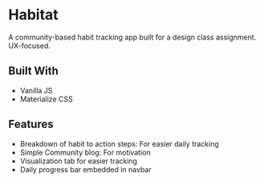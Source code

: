 # Habitat

A community-based habit tracking app built for a design class assignment.
UX-focused.

## Built With
 - Vanilla JS
 - Materialize CSS

## Features
 - Breakdown of habit to action steps: For easier daily tracking
 - Simple Community blog: For motivation
 - Visualization tab for easier tracking
 - Daily progress bar embedded in navbar
 
 
